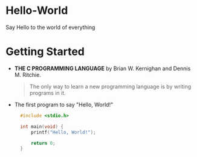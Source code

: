 # Hello-World
Say Hello to the world of everything

# Getting Started
* **THE C PROGRAMMING LANGUAGE** by Brian W. Kernighan and Dennis M. Ritchie.
  > The only way to learn a new programming language is by writing programs in it.

* The first program to say "Hello, World!"
    ```C
      #include <stdio.h>

      int main(void) {
          printf("Hello, World!");

          return 0;
      }
    ```